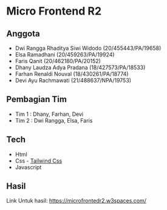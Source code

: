 # Micro Frontend R2

## Anggota
* Dwi Rangga Rhaditya Siwi Widodo (20/455443/PA/19658)
* Elsa Ramadhani (20/459263/PA/19924)
* Faris Qanit (20/462180/PA/20152)
* Dhany Laudza Adya Pradana (18/427573/PA/18533)
* Farhan Renaldi Nouval (18/430261/PA/18774)
* Devi Ayu Rachmawati (21/488637/NPA/19753)

## Pembagian Tim
* Tim 1 : Dhany, Farhan, Devi
* Tim 2 : Dwi Rangga, Elsa, Faris

## Tech
* Html
* Css - [Tailwind Css](https://tailwindcss.com/)
* Javascript

## Hasil

Link Untuk hasil: https://microfrontedr2.w3spaces.com/
